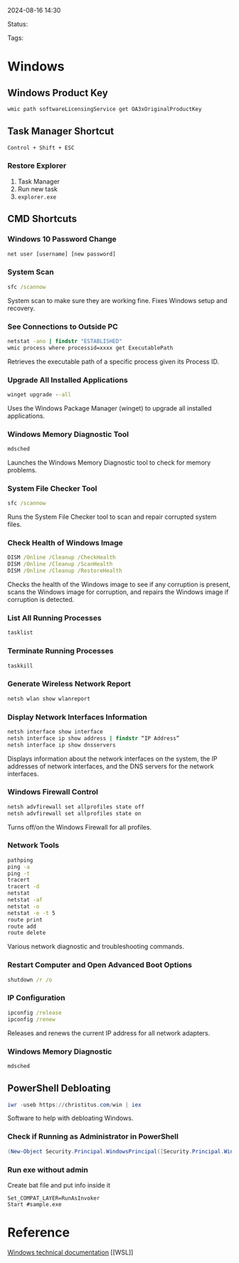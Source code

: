 
2024-08-16 14:30

Status:

Tags:

# Windows

## Windows Product Key

```cmd
wmic path softwareLicensingService get OA3xOriginalProductKey
```

## Task Manager Shortcut

```cmd
Control + Shift + ESC
```

### Restore Explorer

1. Task Manager
2. Run new task
3. `explorer.exe`

## CMD Shortcuts

### Windows 10 Password Change

```cmd
net user [username] [new password]
```

### System Scan

```cmd
sfc /scannow
```

System scan to make sure they are working fine. Fixes Windows setup and recovery.

### See Connections to Outside PC

```cmd
netstat -ano | findstr "ESTABLISHED"
wmic process where processid=xxxx get ExecutablePath
```

Retrieves the executable path of a specific process given its Process ID.

### Upgrade All Installed Applications

```cmd
winget upgrade --all
```

Uses the Windows Package Manager (winget) to upgrade all installed applications.

### Windows Memory Diagnostic Tool

```cmd
mdsched
```

Launches the Windows Memory Diagnostic tool to check for memory problems.

### System File Checker Tool

```cmd
sfc /scannow
```

Runs the System File Checker tool to scan and repair corrupted system files.

### Check Health of Windows Image

```cmd
DISM /Online /Cleanup /CheckHealth
DISM /Online /Cleanup /ScanHealth
DISM /Online /Cleanup /RestoreHealth
```

Checks the health of the Windows image to see if any corruption is present, scans the Windows image for corruption, and repairs the Windows image if corruption is detected.

### List All Running Processes

```cmd
tasklist
```

### Terminate Running Processes

```cmd
taskkill
```

### Generate Wireless Network Report

```cmd
netsh wlan show wlanreport
```

### Display Network Interfaces Information

```cmd
netsh interface show interface
netsh interface ip show address | findstr “IP Address”
netsh interface ip show dnsservers
```

Displays information about the network interfaces on the system, the IP addresses of network interfaces, and the DNS servers for the network interfaces.

### Windows Firewall Control

```cmd
netsh advfirewall set allprofiles state off
netsh advfirewall set allprofiles state on
```

Turns off/on the Windows Firewall for all profiles.

### Network Tools

```cmd
pathping
ping -a
ping -t
tracert
tracert -d
netstat
netstat -af
netstat -o
netstat -e -t 5
route print
route add
route delete
```

Various network diagnostic and troubleshooting commands.

### Restart Computer and Open Advanced Boot Options

```cmd
shutdown /r /o
```

### IP Configuration

```cmd
ipconfig /release
ipconfig /renew
```

Releases and renews the current IP address for all network adapters.

### Windows Memory Diagnostic

```cmd
mdsched
```

## PowerShell Debloating

```powershell
iwr -useb https://christitus.com/win | iex
```

Software to help with debloating Windows.

### Check if Running as Administrator in PowerShell

```powershell
(New-Object Security.Principal.WindowsPrincipal([Security.Principal.WindowsIdentity]::GetCurrent())).IsInRole([Security.Principal.WindowsBuiltInRole]::Administrator)
```

### Run exe without admin

Create bat file and put info inside it

```
Set_COMPAT_LAYER=RunAsInvoker
Start #sample.exe
```
# Reference

[Windows technical documentation](https://learn.microsoft.com/en-us/windows/)
[[WSL]]

